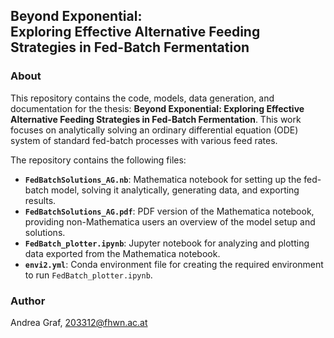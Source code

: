 ## Beyond Exponential: <br> Exploring Effective Alternative Feeding Strategies in Fed-Batch Fermentation

### About
This repository contains the code, models, data generation, and documentation for the thesis: **Beyond Exponential: Exploring Effective Alternative Feeding Strategies in Fed-Batch Fermentation**. 
This work focuses on analytically solving an ordinary differential equation (ODE) system of standard fed-batch processes with various feed rates. 

The repository contains the following files:

- **`FedBatchSolutions_AG.nb`**: Mathematica notebook for setting up the fed-batch model, solving it analytically, generating data, and exporting results.
- **`FedBatchSolutions_AG.pdf`**: PDF version of the Mathematica notebook, providing non-Mathematica users an overview of the model setup and solutions.
- **`FedBatch_plotter.ipynb`**: Jupyter notebook for analyzing and plotting data exported from the Mathematica notebook.
- **`envi2.yml`**: Conda environment file for creating the required environment to run `FedBatch_plotter.ipynb`.

### Author
Andrea Graf, 203312@fhwn.ac.at
